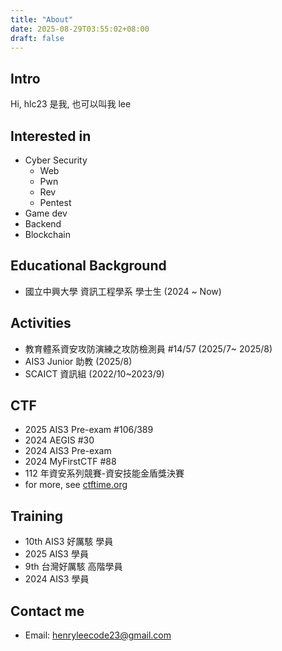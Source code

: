 ```yaml
---
title: "About"
date: 2025-08-29T03:55:02+08:00
draft: false
---
```


## Intro

Hi, hlc23 是我, 也可以叫我 lee  

## Interested in

- Cyber Security
    - Web
    - Pwn
    - Rev
    - Pentest
- Game dev
- Backend
- Blockchain

## Educational Background

- 國立中興大學 資訊工程學系 學士生 (2024 ~ Now)

## Activities
- 教育體系資安攻防演練之攻防檢測員  #14/57 (2025/7~ 2025/8)
- AIS3 Junior 助教 (2025/8)
- SCAICT 資訊組 (2022/10~2023/9)

## CTF
- 2025 AIS3 Pre-exam #106/389
- 2024 AEGIS #30
- 2024 AIS3 Pre-exam
- 2024 MyFirstCTF #88
- 112 年資安系列競賽-資安技能金盾獎決賽
- for more, see [ctftime.org](https://ctftime.org/user/206501)

## Training 
- 10th AIS3 好厲駭 學員
- 2025 AIS3 學員
- 9th 台灣好厲駭 高階學員
- 2024 AIS3 學員

## Contact me

- Email: [henryleecode23@gmail.com](mailto:henryleecode23@gmail.com)
